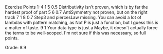 Exercise    Points
1-4         1
5           0.5     Distributivity isn't proven, which is by far the hardest proof of part 5
6           0.7     AntiSymmetry not proven, but on the right track
7           1
8           0.7     Step3 and piercesLaw missing. You can avoid a lot of lambdas with pattern matching, as Not P is just a function, but I guess this is a matter of taste.
9           1       Your data type is just a Maybe, it doesn't actually force the terms to be well-scoped. I'm not sure if this was necessary, so full points.

Grade: 8.9